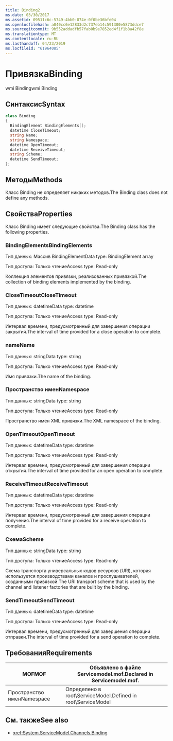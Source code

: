 ```yaml
---
title: Binding2
ms.date: 03/30/2017
ms.assetid: 09511c6c-5749-4bb0-874e-0f0be36bfe04
ms.openlocfilehash: a040cc6e12833d2c737eb14c591300e5873ddce7
ms.sourcegitcommit: 9b552addadfb57fab0b9e7852ed4f1f1b8a42f8e
ms.translationtype: MT
ms.contentlocale: ru-RU
ms.lasthandoff: 04/23/2019
ms.locfileid: "61964085"
---
```

# <a name="binding"></a><span data-ttu-id="1e631-102">Привязка</span><span class="sxs-lookup"><span data-stu-id="1e631-102">Binding</span></span>
<span data-ttu-id="1e631-103">wmi Binding</span><span class="sxs-lookup"><span data-stu-id="1e631-103">wmi Binding</span></span>  
  
## <a name="syntax"></a><span data-ttu-id="1e631-104">Синтаксис</span><span class="sxs-lookup"><span data-stu-id="1e631-104">Syntax</span></span>  
  
```csharp
class Binding  
{  
  BindingElement BindingElements[];  
  datetime CloseTimeout;  
  string Name;  
  string Namespace;  
  datetime OpenTimeout;  
  datetime ReceiveTimeout;  
  string Scheme;  
  datetime SendTimeout;  
};  
```  
  
## <a name="methods"></a><span data-ttu-id="1e631-105">Методы</span><span class="sxs-lookup"><span data-stu-id="1e631-105">Methods</span></span>  
 <span data-ttu-id="1e631-106">Класс Binding не определяет никаких методов.</span><span class="sxs-lookup"><span data-stu-id="1e631-106">The Binding class does not define any methods.</span></span>  
  
## <a name="properties"></a><span data-ttu-id="1e631-107">Свойства</span><span class="sxs-lookup"><span data-stu-id="1e631-107">Properties</span></span>  
 <span data-ttu-id="1e631-108">Класс Binding имеет следующие свойства.</span><span class="sxs-lookup"><span data-stu-id="1e631-108">The Binding class has the following properties.</span></span>  
  
### <a name="bindingelements"></a><span data-ttu-id="1e631-109">BindingElements</span><span class="sxs-lookup"><span data-stu-id="1e631-109">BindingElements</span></span>  
 <span data-ttu-id="1e631-110">Тип данных: Массив BindingElement</span><span class="sxs-lookup"><span data-stu-id="1e631-110">Data type: BindingElement array</span></span>  
  
 <span data-ttu-id="1e631-111">Тип доступа: Только чтение</span><span class="sxs-lookup"><span data-stu-id="1e631-111">Access type: Read-only</span></span>  
  
 <span data-ttu-id="1e631-112">Коллекция элементов привязки, реализованных привязкой.</span><span class="sxs-lookup"><span data-stu-id="1e631-112">The collection of binding elements implemented by the binding.</span></span>  
  
### <a name="closetimeout"></a><span data-ttu-id="1e631-113">CloseTimeout</span><span class="sxs-lookup"><span data-stu-id="1e631-113">CloseTimeout</span></span>  
 <span data-ttu-id="1e631-114">Тип данных: datetime</span><span class="sxs-lookup"><span data-stu-id="1e631-114">Data type: datetime</span></span>  
  
 <span data-ttu-id="1e631-115">Тип доступа: Только чтение</span><span class="sxs-lookup"><span data-stu-id="1e631-115">Access type: Read-only</span></span>  
  
 <span data-ttu-id="1e631-116">Интервал времени, предусмотренный для завершения операции закрытия.</span><span class="sxs-lookup"><span data-stu-id="1e631-116">The interval of time provided for a close operation to complete.</span></span>  
  
### <a name="name"></a><span data-ttu-id="1e631-117">name</span><span class="sxs-lookup"><span data-stu-id="1e631-117">Name</span></span>  
 <span data-ttu-id="1e631-118">Тип данных: string</span><span class="sxs-lookup"><span data-stu-id="1e631-118">Data type: string</span></span>  
  
 <span data-ttu-id="1e631-119">Тип доступа: Только чтение</span><span class="sxs-lookup"><span data-stu-id="1e631-119">Access type: Read-only</span></span>  
  
 <span data-ttu-id="1e631-120">Имя привязки.</span><span class="sxs-lookup"><span data-stu-id="1e631-120">The name of the binding.</span></span>  
  
### <a name="namespace"></a><span data-ttu-id="1e631-121">Пространство имен</span><span class="sxs-lookup"><span data-stu-id="1e631-121">Namespace</span></span>  
 <span data-ttu-id="1e631-122">Тип данных: string</span><span class="sxs-lookup"><span data-stu-id="1e631-122">Data type: string</span></span>  
  
 <span data-ttu-id="1e631-123">Тип доступа: Только чтение</span><span class="sxs-lookup"><span data-stu-id="1e631-123">Access type: Read-only</span></span>  
  
 <span data-ttu-id="1e631-124">Пространство имен XML привязки.</span><span class="sxs-lookup"><span data-stu-id="1e631-124">The XML namespace of the binding.</span></span>  
  
### <a name="opentimeout"></a><span data-ttu-id="1e631-125">OpenTimeout</span><span class="sxs-lookup"><span data-stu-id="1e631-125">OpenTimeout</span></span>  
 <span data-ttu-id="1e631-126">Тип данных: datetime</span><span class="sxs-lookup"><span data-stu-id="1e631-126">Data type: datetime</span></span>  
  
 <span data-ttu-id="1e631-127">Тип доступа: Только чтение</span><span class="sxs-lookup"><span data-stu-id="1e631-127">Access type: Read-only</span></span>  
  
 <span data-ttu-id="1e631-128">Интервал времени, предусмотренный для завершения операции открытия.</span><span class="sxs-lookup"><span data-stu-id="1e631-128">The interval of time provided for an open operation to complete.</span></span>  
  
### <a name="receivetimeout"></a><span data-ttu-id="1e631-129">ReceiveTimeout</span><span class="sxs-lookup"><span data-stu-id="1e631-129">ReceiveTimeout</span></span>  
 <span data-ttu-id="1e631-130">Тип данных: datetime</span><span class="sxs-lookup"><span data-stu-id="1e631-130">Data type: datetime</span></span>  
  
 <span data-ttu-id="1e631-131">Тип доступа: Только чтение</span><span class="sxs-lookup"><span data-stu-id="1e631-131">Access type: Read-only</span></span>  
  
 <span data-ttu-id="1e631-132">Интервал времени, предусмотренный для завершения операции получения.</span><span class="sxs-lookup"><span data-stu-id="1e631-132">The interval of time provided for a receive operation to complete.</span></span>  
  
### <a name="scheme"></a><span data-ttu-id="1e631-133">Схема</span><span class="sxs-lookup"><span data-stu-id="1e631-133">Scheme</span></span>  
 <span data-ttu-id="1e631-134">Тип данных: string</span><span class="sxs-lookup"><span data-stu-id="1e631-134">Data type: string</span></span>  
  
 <span data-ttu-id="1e631-135">Тип доступа: Только чтение</span><span class="sxs-lookup"><span data-stu-id="1e631-135">Access type: Read-only</span></span>  
  
 <span data-ttu-id="1e631-136">Схема транспорта универсальных кодов ресурсов (URI), которая используется производствами каналов и прослушивателей, созданными привязкой.</span><span class="sxs-lookup"><span data-stu-id="1e631-136">The URI transport scheme that is used by the channel and listener factories that are built by the binding.</span></span>  
  
### <a name="sendtimeout"></a><span data-ttu-id="1e631-137">SendTimeout</span><span class="sxs-lookup"><span data-stu-id="1e631-137">SendTimeout</span></span>  
 <span data-ttu-id="1e631-138">Тип данных: datetime</span><span class="sxs-lookup"><span data-stu-id="1e631-138">Data type: datetime</span></span>  
  
 <span data-ttu-id="1e631-139">Тип доступа: Только чтение</span><span class="sxs-lookup"><span data-stu-id="1e631-139">Access type: Read-only</span></span>  
  
 <span data-ttu-id="1e631-140">Интервал времени, предусмотренный для завершения операции отправки.</span><span class="sxs-lookup"><span data-stu-id="1e631-140">The interval of time provided for a send operation to complete.</span></span>  
  
## <a name="requirements"></a><span data-ttu-id="1e631-141">Требования</span><span class="sxs-lookup"><span data-stu-id="1e631-141">Requirements</span></span>  
  
|<span data-ttu-id="1e631-142">MOF</span><span class="sxs-lookup"><span data-stu-id="1e631-142">MOF</span></span>|<span data-ttu-id="1e631-143">Объявлено в файле Servicemodel.mof.</span><span class="sxs-lookup"><span data-stu-id="1e631-143">Declared in Servicemodel.mof.</span></span>|  
|---------|-----------------------------------|  
|<span data-ttu-id="1e631-144">Пространство имен</span><span class="sxs-lookup"><span data-stu-id="1e631-144">Namespace</span></span>|<span data-ttu-id="1e631-145">Определено в root\ServiceModel.</span><span class="sxs-lookup"><span data-stu-id="1e631-145">Defined in root\ServiceModel</span></span>|  
  
## <a name="see-also"></a><span data-ttu-id="1e631-146">См. также</span><span class="sxs-lookup"><span data-stu-id="1e631-146">See also</span></span>

- <xref:System.ServiceModel.Channels.Binding>
